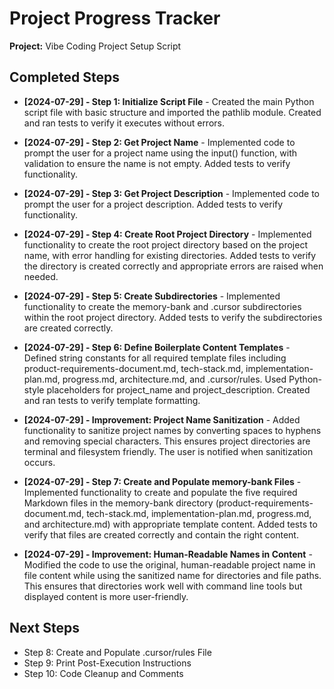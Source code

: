 # Project Progress Tracker

**Project:** Vibe Coding Project Setup Script

## Completed Steps

* **[2024-07-29] - Step 1: Initialize Script File** - Created the main Python script file with basic structure and imported the pathlib module. Created and ran tests to verify it executes without errors.

* **[2024-07-29] - Step 2: Get Project Name** - Implemented code to prompt the user for a project name using the input() function, with validation to ensure the name is not empty. Added tests to verify functionality.

* **[2024-07-29] - Step 3: Get Project Description** - Implemented code to prompt the user for a project description. Added tests to verify functionality.

* **[2024-07-29] - Step 4: Create Root Project Directory** - Implemented functionality to create the root project directory based on the project name, with error handling for existing directories. Added tests to verify the directory is created correctly and appropriate errors are raised when needed.

* **[2024-07-29] - Step 5: Create Subdirectories** - Implemented functionality to create the memory-bank and .cursor subdirectories within the root project directory. Added tests to verify the subdirectories are created correctly.

* **[2024-07-29] - Step 6: Define Boilerplate Content Templates** - Defined string constants for all required template files including product-requirements-document.md, tech-stack.md, implementation-plan.md, progress.md, architecture.md, and .cursor/rules. Used Python-style placeholders for project_name and project_description. Created and ran tests to verify template formatting.

* **[2024-07-29] - Improvement: Project Name Sanitization** - Added functionality to sanitize project names by converting spaces to hyphens and removing special characters. This ensures project directories are terminal and filesystem friendly. The user is notified when sanitization occurs.

* **[2024-07-29] - Step 7: Create and Populate memory-bank Files** - Implemented functionality to create and populate the five required Markdown files in the memory-bank directory (product-requirements-document.md, tech-stack.md, implementation-plan.md, progress.md, and architecture.md) with appropriate template content. Added tests to verify that files are created correctly and contain the right content.

* **[2024-07-29] - Improvement: Human-Readable Names in Content** - Modified the code to use the original, human-readable project name in file content while using the sanitized name for directories and file paths. This ensures that directories work well with command line tools but displayed content is more user-friendly.

## Next Steps

* Step 8: Create and Populate .cursor/rules File
* Step 9: Print Post-Execution Instructions
* Step 10: Code Cleanup and Comments 
